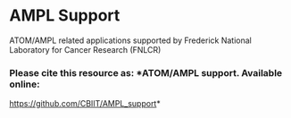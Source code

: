 # AMPL Support 

ATOM/AMPL related applications supported by Frederick National Laboratory for Cancer Research (FNLCR)

### Please cite this resource as: *ATOM/AMPL support. Available online: 
   https://github.com/CBIIT/AMPL_support*
